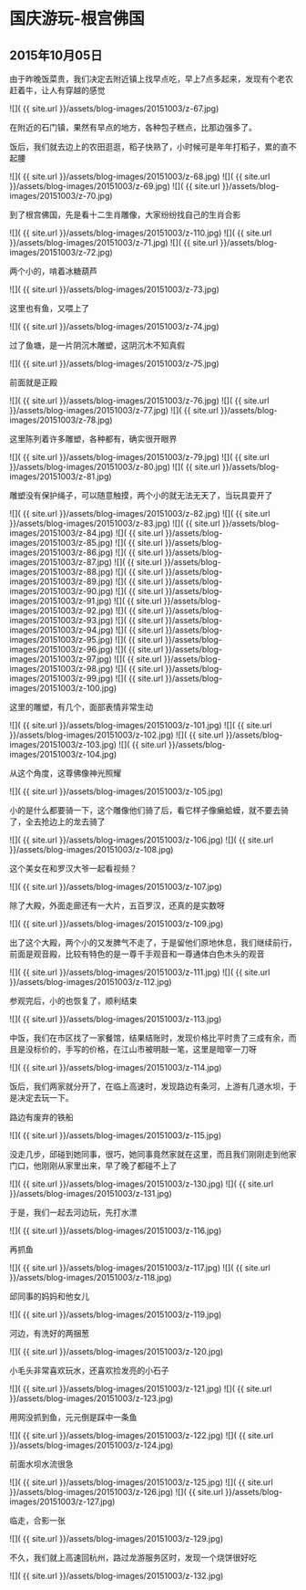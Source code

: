 国庆游玩-根宫佛国
=======================

2015年10月05日
-----------------------
由于昨晚饭菜贵，我们决定去附近镇上找早点吃，早上7点多起来，发现有个老农赶着牛，让人有穿越的感觉

![]( {{ site.url }}/assets/blog-images/20151003/z-67.jpg)

在附近的石门镇，果然有早点的地方，各种包子糕点，比那边强多了。

饭后，我们就去边上的农田逛逛，稻子快熟了，小时候可是年年打稻子，累的直不起腰

![]( {{ site.url }}/assets/blog-images/20151003/z-68.jpg)
![]( {{ site.url }}/assets/blog-images/20151003/z-69.jpg)
![]( {{ site.url }}/assets/blog-images/20151003/z-70.jpg)

到了根宫佛国，先是看十二生肖雕像，大家纷纷找自己的生肖合影

![]( {{ site.url }}/assets/blog-images/20151003/z-110.jpg)
![]( {{ site.url }}/assets/blog-images/20151003/z-71.jpg)
![]( {{ site.url }}/assets/blog-images/20151003/z-72.jpg)

两个小的，啃着冰糖葫芦

![]( {{ site.url }}/assets/blog-images/20151003/z-73.jpg)

这里也有鱼，又喂上了

![]( {{ site.url }}/assets/blog-images/20151003/z-74.jpg)

过了鱼塘，是一片阴沉木雕塑，这阴沉木不知真假

![]( {{ site.url }}/assets/blog-images/20151003/z-75.jpg)

前面就是正殿

![]( {{ site.url }}/assets/blog-images/20151003/z-76.jpg)
![]( {{ site.url }}/assets/blog-images/20151003/z-77.jpg)
![]( {{ site.url }}/assets/blog-images/20151003/z-78.jpg)

这里陈列着许多雕塑，各种都有，确实很开眼界

![]( {{ site.url }}/assets/blog-images/20151003/z-79.jpg)
![]( {{ site.url }}/assets/blog-images/20151003/z-80.jpg)
![]( {{ site.url }}/assets/blog-images/20151003/z-81.jpg)

雕塑没有保护绳子，可以随意触摸，两个小的就无法无天了，当玩具耍开了

![]( {{ site.url }}/assets/blog-images/20151003/z-82.jpg)
![]( {{ site.url }}/assets/blog-images/20151003/z-83.jpg)
![]( {{ site.url }}/assets/blog-images/20151003/z-84.jpg)
![]( {{ site.url }}/assets/blog-images/20151003/z-85.jpg)
![]( {{ site.url }}/assets/blog-images/20151003/z-86.jpg)
![]( {{ site.url }}/assets/blog-images/20151003/z-87.jpg)
![]( {{ site.url }}/assets/blog-images/20151003/z-88.jpg)
![]( {{ site.url }}/assets/blog-images/20151003/z-89.jpg)
![]( {{ site.url }}/assets/blog-images/20151003/z-90.jpg)
![]( {{ site.url }}/assets/blog-images/20151003/z-91.jpg)
![]( {{ site.url }}/assets/blog-images/20151003/z-92.jpg)
![]( {{ site.url }}/assets/blog-images/20151003/z-93.jpg)
![]( {{ site.url }}/assets/blog-images/20151003/z-94.jpg)
![]( {{ site.url }}/assets/blog-images/20151003/z-95.jpg)
![]( {{ site.url }}/assets/blog-images/20151003/z-96.jpg)
![]( {{ site.url }}/assets/blog-images/20151003/z-97.jpg)
![]( {{ site.url }}/assets/blog-images/20151003/z-98.jpg)
![]( {{ site.url }}/assets/blog-images/20151003/z-99.jpg)
![]( {{ site.url }}/assets/blog-images/20151003/z-100.jpg)

这里的雕塑，有几个，面部表情非常生动

![]( {{ site.url }}/assets/blog-images/20151003/z-101.jpg)
![]( {{ site.url }}/assets/blog-images/20151003/z-102.jpg)
![]( {{ site.url }}/assets/blog-images/20151003/z-103.jpg)
![]( {{ site.url }}/assets/blog-images/20151003/z-104.jpg)

从这个角度，这尊佛像神光照耀

![]( {{ site.url }}/assets/blog-images/20151003/z-105.jpg)

小的是什么都要骑一下，这个雕像他们骑了后，看它样子像癞蛤蟆，就不要去骑了，全去抢边上的龙去骑了

![]( {{ site.url }}/assets/blog-images/20151003/z-106.jpg)
![]( {{ site.url }}/assets/blog-images/20151003/z-108.jpg)

这个美女在和罗汉大爷一起看视频？

![]( {{ site.url }}/assets/blog-images/20151003/z-107.jpg)

除了大殿，外面走廊还有一大片，五百罗汉，还真的是实数呀

![]( {{ site.url }}/assets/blog-images/20151003/z-109.jpg)

出了这个大殿，两个小的又发脾气不走了，于是留他们原地休息，我们继续前行，前面是观音殿，比较有特色的是一尊千手观音和一尊通体白色木头的观音

![]( {{ site.url }}/assets/blog-images/20151003/z-111.jpg)
![]( {{ site.url }}/assets/blog-images/20151003/z-112.jpg)

参观完后，小的也恢复了，顺利结束

![]( {{ site.url }}/assets/blog-images/20151003/z-113.jpg)

中饭，我们在市区找了一家餐馆，结果结账时，发现价格比平时贵了三成有余，而且是没标价的，手写的价格，在江山市被明敲一笔，这里是暗宰一刀呀

![]( {{ site.url }}/assets/blog-images/20151003/z-114.jpg)

饭后，我们两家就分开了，在临上高速时，发现路边有条河，上游有几道水坝，于是决定去玩一下。

路边有废弃的铁船

![]( {{ site.url }}/assets/blog-images/20151003/z-115.jpg)

没走几步，邱碰到她同事，很巧，她同事竟然家就在这里，而且我们刚刚走到他家门口，他刚刚从家里出来，早了晚了都碰不上了

![]( {{ site.url }}/assets/blog-images/20151003/z-130.jpg)
![]( {{ site.url }}/assets/blog-images/20151003/z-131.jpg)

于是，我们一起去河边玩，先打水漂

![]( {{ site.url }}/assets/blog-images/20151003/z-116.jpg)

再抓鱼

![]( {{ site.url }}/assets/blog-images/20151003/z-117.jpg)
![]( {{ site.url }}/assets/blog-images/20151003/z-118.jpg)

邱同事的妈妈和他女儿

![]( {{ site.url }}/assets/blog-images/20151003/z-119.jpg)

河边，有洗好的两捆葱

![]( {{ site.url }}/assets/blog-images/20151003/z-120.jpg)

小毛头非常喜欢玩水，还喜欢捡发亮的小石子

![]( {{ site.url }}/assets/blog-images/20151003/z-121.jpg)
![]( {{ site.url }}/assets/blog-images/20151003/z-123.jpg)

用网没抓到鱼，元元倒是踩中一条鱼

![]( {{ site.url }}/assets/blog-images/20151003/z-122.jpg)
![]( {{ site.url }}/assets/blog-images/20151003/z-124.jpg)

前面水坝水流很急

![]( {{ site.url }}/assets/blog-images/20151003/z-125.jpg)
![]( {{ site.url }}/assets/blog-images/20151003/z-126.jpg)
![]( {{ site.url }}/assets/blog-images/20151003/z-127.jpg)

临走，合影一张

![]( {{ site.url }}/assets/blog-images/20151003/z-129.jpg)

不久，我们就上高速回杭州，路过龙游服务区时，发现一个烧饼很好吃

![]( {{ site.url }}/assets/blog-images/20151003/z-132.jpg)






















